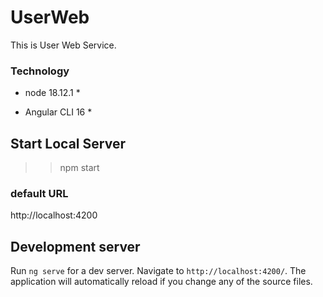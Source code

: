 # UserWeb

This is User Web Service.

### Technology

* node 18.12.1 * 

* Angular CLI 16 *



## Start Local Server

>> npm start 

### default URL

http://localhost:4200

## Development server

Run `ng serve` for a dev server. Navigate to `http://localhost:4200/`. The application will automatically reload if you change any of the source files.



